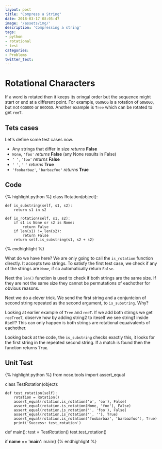 ```yaml
---
layout: post
title: "Compress a String"
date: 2018-03-17 08:05:47
image: '/assets/img/'
description: 'Compressing a string'
tags:
- python
- rotational
- test
categories:
- Problems
twitter_text:
---
```


# Rotational Characters
If a word is rotated then it keeps its oringal order but the sequence might start or end at a different point. For example, `OGOGOG` is a rotation of `GOGOGO`, but not `GGGOOO` or `GGOOGO`. Another example is `Tree` which can be rotated to get `reeT`. 

## Tets cases
Let's define some test cases now.

- Any strings that differ in size *returns* **False**
- `None`, `'foo'` *returns* **False** (any None results in False)
- `' '`, `'foo'` *returns* **False**
- `' '`, `' '` *returns* **True**
- `'foobarbaz'`, `'barbazfoo'` *returns* **True**

## Code
{% highlight python %}
class Rotation(object):

    def is_substring(self, s1, s2):
        return s1 in s2

    def is_rotation(self, s1, s2):
        if s1 is None or s2 is None:
            return False
        if len(s1) != len(s2):
            return False
        return self.is_substring(s1, s2 + s2)
{% endhighlight %}

What do we have here? We are only going to call the `is_rotation` function directly. It accepts two strings. To satisfy the first test case, we check if any of the strings are `None`, if so automatically return `False`. 

Next the `len()` function is used to check if both strings are the same size. If they are not the same size they cannot be permutations of eachother for obvious reasons.

Next we do a clever trick. We send the first string and a conjuntcion of second string repeated as the second argument, to `is_substring`. Why?

Looking at earlier example of `Tree` and `reeT`. If we add both stirngs we get `reeTreeT`, observe how by adding string2 to iteself we see string1 inside itself? This can only happen is both strings are rotational equaivalents of eachother. 

Looking back at the code, the `is_substring` checks exactly this, it looks for the first string in the repeated second string. If a match is found then the function returns `True`.

## Unit Test

{% highlight python %}
from nose.tools import assert_equal

class TestRotation(object):

    def test_rotation(self):
        rotation = Rotation()
        assert_equal(rotation.is_rotation('o', 'oo'), False)
        assert_equal(rotation.is_rotation(None, 'foo'), False)
        assert_equal(rotation.is_rotation('', 'foo'), False)
        assert_equal(rotation.is_rotation('', ''), True)
        assert_equal(rotation.is_rotation('foobarbaz', 'barbazfoo'), True)
        print('Success: test_rotation')


def main():
    test = TestRotation()
    test.test_rotation()


if __name__ == '__main__':
    main()
{% endhighlight %}














